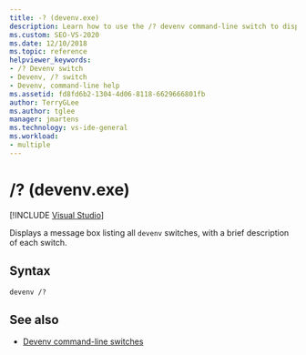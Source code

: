 ```yaml
---
title: -? (devenv.exe)
description: Learn how to use the /? devenv command-line switch to display a message box listing all devenv switches, with a brief description of each switch.
ms.custom: SEO-VS-2020
ms.date: 12/10/2018
ms.topic: reference
helpviewer_keywords:
- /? Devenv switch
- Devenv, /? switch
- Devenv, command-line help
ms.assetid: fd8fd6b2-1304-4d06-8118-6629666801fb
author: TerryGLee
ms.author: tglee
manager: jmartens
ms.technology: vs-ide-general
ms.workload:
- multiple
---
```

# /? (devenv.exe)

 [!INCLUDE [Visual Studio](~/includes/applies-to-version/vs-windows-only.md)]

Displays a message box listing all `devenv` switches, with a brief description of each switch.

## Syntax

```shell
devenv /?
```

## See also

- [Devenv command-line switches](../../ide/reference/devenv-command-line-switches.md)
